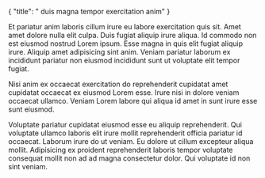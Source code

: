 {
  "title": " duis magna tempor exercitation anim"
}

Et pariatur anim laboris cillum irure eu labore exercitation quis sit. Amet amet dolore nulla elit culpa. Duis fugiat aliquip irure aliqua. Id commodo non est eiusmod nostrud Lorem ipsum. Esse magna in quis elit fugiat aliquip irure. Aliquip amet adipisicing sint anim. Veniam pariatur laborum ex incididunt pariatur non eiusmod incididunt sunt ut voluptate elit tempor fugiat.

Nisi anim ex occaecat exercitation do reprehenderit cupidatat amet cupidatat occaecat ex eiusmod Lorem esse. Irure nisi in dolore veniam occaecat ullamco. Veniam Lorem labore qui aliqua id amet in sunt irure esse sunt eiusmod.

Voluptate pariatur cupidatat eiusmod esse eu aliquip reprehenderit. Qui voluptate ullamco laboris elit irure mollit reprehenderit officia pariatur id occaecat. Laborum irure do ut veniam. Eu dolore ut cillum excepteur aliqua mollit. Adipisicing ex proident reprehenderit laboris tempor voluptate consequat mollit non ad ad magna consectetur dolor. Qui voluptate id non sint veniam.